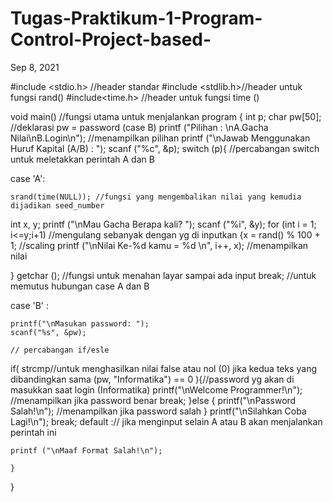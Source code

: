 # Tugas-Praktikum-1-Program-Control-Project-based-
Sep 8, 2021




#include <stdio.h> //header standar
#include <stdlib.h>//header untuk fungsi rand()
#include<time.h> //header untuk fungsi time ()

void main() //fungsi utama untuk menjalankan program
{
int p;
char pw[50]; //deklarasi pw = password (case B)
    printf ("Pilihan : \nA.Gacha Nilai\nB.Login\n"); //menampilkan pilihan
    printf ("\nJawab Menggunakan Huruf Kapital (A/B) : ");
    scanf ("%c", &p);
switch (p){ //percabangan switch untuk meletakkan perintah A dan B

case 'A':

    srand(time(NULL)); //fungsi yang mengembalikan nilai yang kemudia dijadikan seed_number

int x, y;
    printf ("\nMau Gacha Berapa kali? ");
    scanf ("%i", &y);
for (int i = 1; i<=y;i+1) //mengulang sebanyak dengan yg di inputkan
    {x = rand() % 100 + 1; //scaling
    printf ("\nNilai Ke-%d kamu = %d \n", i++, x); //menampilkan nilai

}
    getchar (); //fungsi untuk menahan layar sampai ada input
break; //untuk memutus hubungan case A dan B

case 'B' :

    printf("\nMasukan password: ");
    scanf("%s", &pw);

    // percabangan if/esle
if( strcmp//untuk menghasilkan nilai false atau nol (0) jika kedua teks yang dibandingkan sama
        (pw, "Informatika") == 0 ){//password yg akan di masukkan saat login (Informatika)
        printf("\nWelcome Programmer!\n"); //menampilkan jika password benar
    break; }else {
        printf("\nPassword Salah!\n"); //menampilkan jika password salah
     }
        printf("\nSilahkan Coba Lagi!\n");
break;
default :// jika menginput selain A atau B akan menjalankan perintah ini

    printf ("\nMaaf Format Salah!\n");

    }
}
